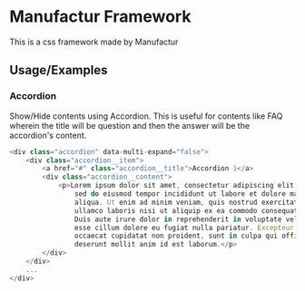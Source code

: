 
# Manufactur Framework

This is a css framework made by Manufactur




## Usage/Examples

### Accordion
Show/Hide contents using Accordion. This is useful for contents like FAQ wherein the title will be question and then the answer will be the accordion's content.
```javascript
<div class="accordion" data-multi-expand="false">
    <div class="accordion__item">
        <a href="#" class="accordion__title">Accordion 1</a>
        <div class="accordion__content">
            <p>Lorem ipsum dolor sit amet, consectetur adipiscing elit, 
                sed do eiusmod tempor incididunt ut labore et dolore magna 
                aliqua. Ut enim ad minim veniam, quis nostrud exercitation 
                ullamco laboris nisi ut aliquip ex ea commodo consequat. 
                Duis aute irure dolor in reprehenderit in voluptate velit 
                esse cillum dolore eu fugiat nulla pariatur. Excepteur sint 
                occaecat cupidatat non proident, sunt in culpa qui officia 
                deserunt mollit anim id est laborum.</p>
        </div>
    </div>
    ...
</div>
```

